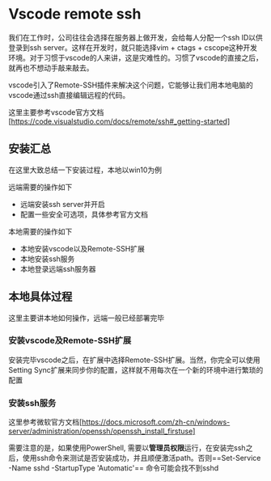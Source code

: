 # Vscode remote ssh

我们在工作时，公司往往会选择在服务器上做开发，会给每人分配一个ssh ID以供登录到ssh server。这样在开发时，就只能选择vim + ctags + cscope这种开发环境。对于习惯于vscode的人来讲，这是灾难性的。习惯了vscode的直接之后，就再也不想动手敲来敲去。

vscode引入了Remote-SSH插件来解决这个问题，它能够让我们用本地电脑的vscode通过ssh直接编辑远程的代码。

这里主要参考vscode官方文档[https://code.visualstudio.com/docs/remote/ssh#_getting-started]

## 安装汇总

在这里大致总结一下安装过程，本地以win10为例

远端需要的操作如下

- 远端安装ssh server并开启
- 配置一些安全可选项，具体参考官方文档

本地需要的操作如下

- 本地安装vscode以及Remote-SSH扩展
- 本地安装ssh服务
- 本地登录远端ssh服务器

## 本地具体过程

这里主要讲本地如何操作，远端一般已经部署完毕

### 安装vscode及Remote-SSH扩展

安装完毕vscode之后，在扩展中选择Remote-SSH扩展。当然，你完全可以使用Setting Sync扩展来同步你的配置，这样就不用每次在一个新的环境中进行繁琐的配置

### 安装ssh服务

这里参考微软官方文档[https://docs.microsoft.com/zh-cn/windows-server/administration/openssh/openssh_install_firstuse]

需要注意的是，如果使用PowerShell, 需要以**管理员权限**运行，在安装完ssh之后，使用ssh命令来测试是否安装成功，并且顺便激活path。否则==Set-Service -Name sshd -StartupType 'Automatic'== 命令可能会找不到sshd
